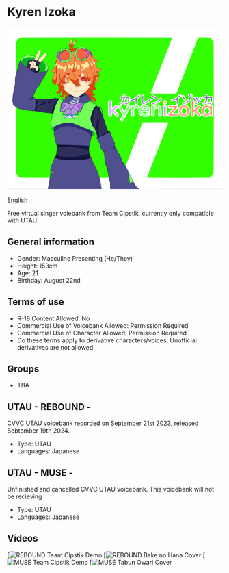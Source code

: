 # Kyren Izoka

![Avatar](/image.png)

[English](README.md)

Free virtual singer voiebank from Team Cipstik, currently only compatible with UTAU.

## General information
- Gender: Masculine Presenting (He/They)
- Height: 153cm
- Age: 21
- Birthday: August 22nd

## Terms of use
- R-18 Content Allowed: No
- Commercial Use of Voicebank Allowed: Permission Required
- Commercial Use of Character Allowed: Permission Required
- Do these terms apply to derivative characters/voices: Unofficial derivatives are not allowed.

## Groups
- TBA

## UTAU - REBOUND -
CVVC UTAU voicebank recorded on September 21st 2023, released Sebtember 19th 2024.
- Type: UTAU
- Languages: Japanese

## UTAU - MUSE -
Unfinished and cancelled CVVC UTAU voicebank. This voicebank will not be recieving 
- Type: UTAU
- Languages: Japanese

## Videos
[![REBOUND Team Cipstik Demo](https://youtu.be/eoWDAg84yZM?si=RlUjztlD8xVNkG3O)
[![REBOUND Bake no Hana Cover](https://youtu.be/FZ5xWIZQtNk?si=e7sTgp79krNQf-LJ)
[![MUSE Team Cipstik Demo](https://youtu.be/GwZLH_23O2I?si=EFc9gpMpAhs3CCnP)
[![MUSE Tabun Owari Cover](https://youtu.be/mmwo21muXck?si=Zj-ccsmJOCatHQeZ)
